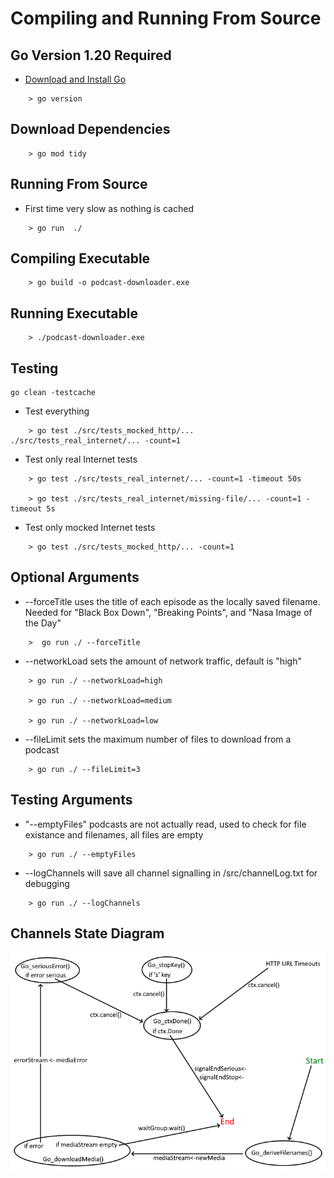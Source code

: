 
# Compiling and Running From Source

## Go Version 1.20 Required

  - <a href='https://go.dev/doc/install'>Download and Install Go</a>
```
    > go version
```


## Download Dependencies
```
    > go mod tidy
```

## Running From Source 

  - First time very slow as nothing is cached

```
    > go run  ./
```
## Compiling Executable
```
    > go build -o podcast-downloader.exe
```
## Running Executable
```
    > ./podcast-downloader.exe
```

## Testing
    go clean -testcache 

  - Test everything
```
    > go test ./src/tests_mocked_http/... ./src/tests_real_internet/... -count=1
```
  - Test only real Internet tests
```
    > go test ./src/tests_real_internet/... -count=1 -timeout 50s     

    > go test ./src/tests_real_internet/missing-file/... -count=1 -timeout 5s
```
  - Test only mocked Internet tests
```
    > go test ./src/tests_mocked_http/... -count=1
```

## Optional Arguments
  - --forceTitle uses the title of each episode as the locally saved filename.
  Needed for "Black Box Down", "Breaking Points", and "Nasa Image of the Day"
```
    >  go run ./ --forceTitle
```

  - --networkLoad sets the amount of network traffic, default is "high"
```      
    > go run ./ --networkLoad=high
      
    > go run ./ --networkLoad=medium
      
    > go run ./ --networkLoad=low 
```
  - --fileLimit sets the maximum number of files to download from a podcast
```
    > go run ./ --fileLimit=3
```
## Testing Arguments

  - "--emptyFiles" podcasts are not actually read, used to check for file existance and filenames, all files are empty
```    
    > go run ./ --emptyFiles
```
  - --logChannels will save all channel signalling in /src/channelLog.txt for debugging
```
    > go run ./ --logChannels
```


## Channels State Diagram
 
![Roman 38 is square root of 1444](src/images/channels.png)







